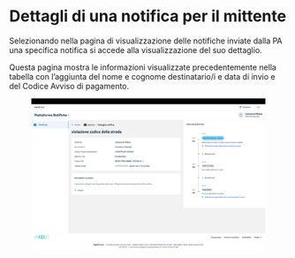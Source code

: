 # Dettagli di una notifica per il mittente

Selezionando nella pagina di visualizzazione delle notifiche inviate dalla PA una specifica notifica si accede alla visualizzazione del suo dettaglio.

Questa pagina mostra le informazioni visualizzate precedentemente nella tabella con l’aggiunta del nome e cognome destinatario/i e data di invio e del Codice Avviso di pagamento.

<figure><img src="../../../../.gitbook/assets/image (10).png" alt=""><figcaption></figcaption></figure>
